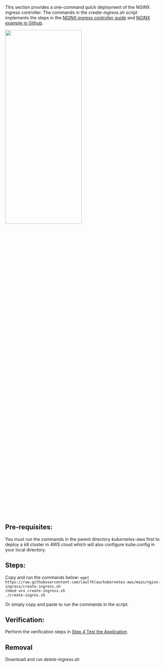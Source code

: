 This section provides a one-command quick deployment of the NGINX ingress controller. 
The commands in the *create-ingress.sh* script implements the steps in the [NGINX ingress controller guide](https://github.com/laul7klau/kubernetes-aws/edit/main/nginx/README.md) and [NGINX example in Github](https://github.com/nginxinc/kubernetes-ingress/tree/master/examples/complete-example).  


<img src="https://github.com/laul7klau/kubernetes-aws/blob/main/nginx-ingress/NginxIngress.png" width="70%" height="40%">

## Pre-requisites:
You must run the commands in the parent directory *kubernetes-aws* first to deploy a k8 cluster in AWS cloud which will also configure kube.config in your local directory.

## Steps:  
Copy and run the commands below:
``wget https://raw.githubusercontent.com/laul7klau/kubernetes-aws/main/nginx-ingress/create-ingress.sh``   
``chmod u+x create-ingress.sh``   
``./create-ingres.sh``     

Or simply copy and paste to run the commands in the script.

## Verification:  
Perform the verification steps in [Step 4 Test the Application](https://github.com/nginxinc/kubernetes-ingress/tree/master/examples/complete-example)  

## Removal
Download and run *delete-ingress.sh*


